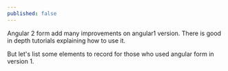 ```yaml
---
published: false
---
```

Angular 2 form add many improvements on angular1 version. There is good in depth tutorials  explaining how to use it. 

But let's list  some elements to record for those who used angular form in version 1.


